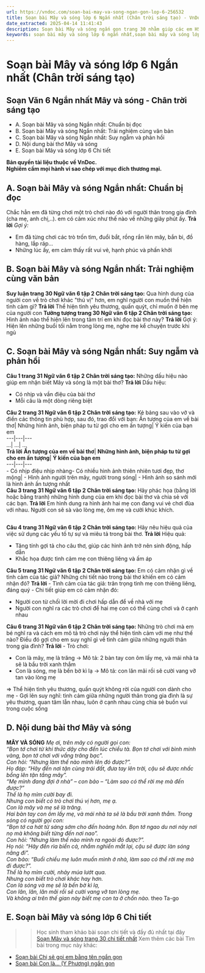 ```yaml
---
url: https://vndoc.com/soan-bai-may-va-song-ngan-gon-lop-6-256532
title: Soạn bài Mây và sóng lớp 6 Ngắn nhất (Chân trời sáng tạo) - VnDoc.com
date_extracted: 2025-04-14 11:41:43
description: Soạn bài Mây và sóng ngắn gọn trang 30 nhằm giúp các em HS đạt kết quả tốt trong quá trình làm bài tập và học tập môn Ngữ văn lớp 6.
keywords: soạn bài mây và sóng lớp 6 ngắn nhất,soạn bài mây và sóng lớp 6 ngắn gọn,soạn mây và sóng lớp 6 ngắn gọn,mây và sóng lớp 6,soạn bài mây và sóng ngắn gọn,soạn bài mây và sóng siêu ngắn,soạn bài mây và sóng ngắn nhất,soạn bài mây và sóng ngắn,Soạn văn 6 Mây và sóng,Soạn bài Mây và sóng,Soạn Mây và sóng,Mây và sóng,Những Mây và sóng Ta-go,Maây và sóng trang 30,soạn Những cánh buồm trang 28,ngữ văn 6,ngữ văn 6 tập 1,soạn văn 6,soạn văn 6 tập 1,soạn văn lớp 6
---
```


# Soạn bài Mây và sóng lớp 6 Ngắn nhất \(Chân trời sáng tạo\)
## **Soạn Văn 6 Ngắn nhất Mây và sóng - Chân trời sáng tạo**
  * A. Soạn bài Mây và sóng Ngắn nhất: Chuẩn bị đọc
  * B. Soạn bài Mây và sóng Ngắn nhất: Trải nghiệm cùng văn bản
  * C. Soạn bài Mây và sóng Ngắn nhất: Suy ngẫm và phản hồi
  * D. Nội dung bài thơ Mây và sóng
  * E. Soạn bài Mây và sóng lớp 6 Chi tiết 

**Bản quyền tài liệu thuộc về VnDoc.  
Nghiêm cấm mọi hành vi sao chép với mục đích thương mại.**
## **A. Soạn bài Mây và sóng Ngắn nhất: Chuẩn bị đọc**
Chắc hẳn em đã từng chơi một trò chơi nào đó với người thân trong gia đình \(cha mẹ, anh chị,..\). em có cảm xúc như thế nào về những giây phút ấy.
**Trả lời**
 _Gợi ý:_
  * Em đã từng chơi các trò trốn tìm, đuổi bắt, rồng rắn lên mây, bắn bi, đồ hàng, lắp ráp...
  * Những lúc ấy, em cảm thấy rất vui vẻ, hạnh phúc và phấn khởi

## **B. Soạn bài Mây và sóng Ngắn nhất: Trải nghiệm cùng văn bản**
**Suy luận trang 30 Ngữ văn 6 tập 2 Chân trời sáng tạo:** Qua hình dung của người con về trò chơi khác "thú vị" hơn, em nghĩ người con muốn thể hiện tình cảm gì?
**Trả lời**
Thể hiện tình yêu thương, quấn quýt, chỉ muốn ở bên mẹ của người con
**Tưởng tượng trang 30 Ngữ văn 6 tập 2 Chân trời sáng tạo:** Hình ảnh nào thể hiện lên trong tâm trí em khi đọc bài thơ này?
**Trả lời**
Gợi ý: Hiện lên những buổi tối nằm trong lòng mẹ, nghe mẹ kể chuyện trước khi ngủ
## **C. Soạn bài Mây và sóng Ngắn nhất: Suy ngẫm và phản hồi**
**Câu 1 trang 31 Ngữ văn 6 tập 2 Chân trời sáng tạo:** Những dấu hiệu nào giúp em nhận biết Mây và sóng là một bài thơ?
**Trả lời**
Dấu hiệu:
  * Có nhịp và vần điệu của bài thơ
  * Mỗi câu là một dòng riêng biệt

**Câu 2 trang 31 Ngữ văn 6 tập 2 Chân trời sáng tạo:** Kẻ bảng sau vào vở và điền các thông tin phù hợp, sau đó, trao đổi với bạn:
Ấn tượng của em về bài thơ| Những hình ảnh, biện pháp tu từ gợi cho em ấn tượng| Ý kiến của bạn em  
---|---|---  
...| ...| ...  
**Trả lời**
**Ấn tượng của em về bài thơ**| **Những hình ảnh, biện pháp tu từ gợi cho em ấn tượng**| **Ý kiến của bạn em**  
---|---|---  
\- Có nhịp điệu nhịp nhàng\- Có nhiều hình ảnh thiên nhiên tươi đẹp, thơ mộng| \- Hình ảnh người trên mây, người trong sóng| \- Hình ảnh so sánh mới là hình ảnh ấn tượng nhất  
**Câu 3 trang 31 Ngữ văn 6 tập 2 Chân trời sáng tạo:** Hãy phác họa \(bằng lời hoặc bằng tranh\) những hình dung của em khi đọc bài thơ và chia sẻ với các bạn.
**Trả lời**
Em hình dung ra hình ảnh hai mẹ con đang vui vẻ chơi đùa với nhau. Người con sẽ sà vào lòng mẹ, ôm mẹ và cười khúc khích.
## 
**Câu 4 trang 31 Ngữ văn 6 tập 2 Chân trời sáng tạo:** Hãy nêu hiệu quả của việc sử dụng các yếu tố tự sự và miêu tả trong bài thơ.
**Trả lời**
Hiệu quả:
  * Tăng tính gợi tả cho câu thơ, giúp các hình ảnh trở nên sinh động, hấp dẫn
  * Khắc họa được tình cảm mẹ con thiêng liêng và ấm áp

**Câu 5 trang 31 Ngữ văn 6 tập 2 Chân trời sáng tạo:** Em có cảm nhận gì về tình cảm của tác giả? Những chi tiết nào trong bài thơ khiến em có cảm nhận đó?
**Trả lời**
\- Tình cảm của tác giả: trân trọng tình mẹ con thiêng liêng, đáng quý
\- Chi tiết giúp em có cảm nhận đó:
  * Người con từ chối lời mời đi chơi hấp dẫn để về nhà với mẹ
  * Người con nghĩ ra các trò chơi để hai mẹ con có thể cùng chơi và ở cạnh nhau

**Câu 6 trang 31 Ngữ văn 6 tập 2 Chân trời sáng tạo:** Những trò chơi mà em bé nghĩ ra và cách em mô tả trò chơi này thể hiện tình cảm với mẹ như thế nào? Điều đó gợi cho em suy nghĩ gì về tình cảm giữa những người thân trong gia đình?
**Trả lời**
\- Trò chơi:
  * Con là mây, mẹ là trăng → Mô tả: 2 bàn tay con ôm lấy mẹ, và mái nhà ta sẽ là bầu trời xanh thắm
  * Con là sóng, mẹ là bến bờ kì lạ → Mô tả: con lăn mãi rồi sẽ cười vang vỡ tan vào lòng mẹ

⇒ Thể hiện tình yêu thương, quấn quýt không rời của người con dành cho mẹ
\- Gợi lên suy nghĩ: tình cảm giữa những người thân trong gia đình là sự yêu thương, quan tâm lẫn nhau, luôn ở cạnh nhau cùng chia sẻ buồn vui trong cuộc sống
## **D. Nội dung bài thơ Mây và sóng**
**MÂY VÀ SÓNG**
 _Mẹ ơi, trên mây có người gọi con:_  
_“Bọn tớ chơi từ khi thức dậy cho đến lúc chiều tà. Bọn tớ chơi với bình minh vàng, bọn tớ chơi với vầng trăng bạc”._  
_Con hỏi: “Nhưng làm thế nào mình lên đó được?”._  
_Họ đáp: “Hãy đến nơi tận cùng trái đất, đưa tay lên trời, cậu sẽ được nhấc bổng lên tận tầng mây”._  
_“Mẹ mình đang đợi ở nhà” – con bảo – “Làm sao có thể rời mẹ mà đến được?”_  
 _Thế là họ mỉm cười bay đi._  
_Nhưng con biết có trò chơi thú vị hơn, mẹ ạ._  
_Con là mây và mẹ sẽ là trăng._  
_Hai bàn tay con ôm lấy mẹ, và mái nhà ta sẽ là bầu trời xanh thẳm._
_Trong sóng có người gọi con:_  
_“Bọn tớ ca hát từ sáng sớm cho đến hoàng hôn. Bọn tớ ngao du nơi này nơi nọ mà không biết từng đến nơi nao”._  
_Con hỏi: “Nhưng làm thế nào mình ra ngoài đó được?”._  
_Họ nói: “Hãy đến rìa biển cả, nhắm nghiền mắt lại, cậu sẽ được làn sóng nâng đi”._  
_Con bảo: “Buổi chiều mẹ luôn muốn mình ở nhà, làm sao có thể rời mẹ mà đi được?”._  
_Thế là họ mỉm cười, nhảy múa lướt qua._  
_Nhưng con biết trò chơi khác hay hơn._  
_Con là sóng và mẹ sẽ là bến bờ kì lạ,_  
_Con lăn, lăn, lăn mãi rồi sẽ cười vang vỡ tan lòng mẹ._  
_Và không ai trên thế gian này biết mẹ con ta ở chốn nào._
theo Ta-go
## **E. Soạn bài Mây và sóng lớp 6 Chi tiết**
>> Học sinh tham khảo bài soạn chi tiết và đầy đủ nhất tại đây [Soạn Mây và sóng trang 30 chi tiết nhất](<https://vndoc.com/soan-may-va-song-trang-30-242212>)
Xem thêm các bài Tìm bài trong mục này khác:
  * [Soạn bài Chị sẽ gọi em bằng tên ngắn gọn](</soan-bai-chi-se-goi-em-bang-ten-ngan-gon-trang-32-256533>)
  * [Soạn bài Con là... \(Y Phương\) ngắn gọn](</soan-bai-con-la-y-phuong-ngan-gon-256535>)

